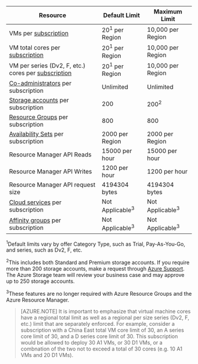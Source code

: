 | Resource | Default Limit | Maximum Limit |
| --- | --- | --- |
| VMs per [subscription](/documentation/articles/billing-buy-sign-up-azure-subscription/) |20<sup>1</sup> per Region |10,000 per Region |
| VM total cores per [subscription](/documentation/articles/billing-buy-sign-up-azure-subscription/) |20<sup>1</sup> per Region |10,000 per Region |
| VM per series (Dv2, F, etc.) cores per [subscription](/documentation/articles/billing-buy-sign-up-azure-subscription/) |20<sup>1</sup> per Region |10,000 per Region |
| [Co-administrators](/documentation/articles/billing-add-change-azure-subscription-administrator/) per subscription |Unlimited |Unlimited |
| [Storage accounts](/documentation/articles/storage-create-storage-account/) per subscription |200 |200<sup>2</sup> |
| [Resource Groups](/documentation/articles/resource-group-overview) per subscription |800 |800 |
| [Availability Sets](/documentation/articles/virtual-machines-windows-manage-availability/#configure-multiple-virtual-machines-in-an-availability-set-for-redundancy) per subscription |2000 per Region |2000 per Region |
| Resource Manager API Reads |15000 per hour |15000 per hour |
| Resource Manager API Writes |1200 per hour |1200 per hour |
| Resource Manager API request size |4194304 bytes |4194304 bytes |
| [Cloud services](/documentation/articles/cloud-services-choose-me/) per subscription |Not Applicable<sup>3</sup> |Not Applicable<sup>3</sup> |
| [Affinity groups](/documentation/articles/virtual-networks-migrate-to-regional-vnet/) per subscription |Not Applicable<sup>3</sup> |Not Applicable<sup>3</sup> |

<sup>1</sup>Default limits vary by offer Category Type, such as Trial, Pay-As-You-Go, and series, such as Dv2, F, etc.

<sup>2</sup>This includes both Standard and Premium storage accounts. If you require more than 200 storage accounts, make a request through [Azure Support](/support/faq/). The Azure Storage team will review your business case and may approve up to 250 storage accounts.

<sup>3</sup>These features are no longer required with Azure Resource Groups and the Azure Resource Manager.

> [AZURE.NOTE]
> It is important to emphasize that virtual machine cores have a regional total limit as well as a regional per size series (Dv2, F, etc.) limit that are separately enforced.  For example, consider a subscription with a China East total VM core limit of 30, an A series core limit of 30, and a D series core limit of 30.  This subscription would be allowed to deploy 30 A1 VMs, or 30 D1 VMs, or a combnation of the two not to exceed a total of 30 cores (e.g. 10 A1 VMs and 20 D1 VMs).  
> <!-- -->
> 
>